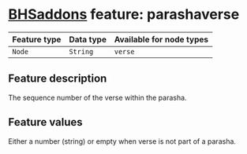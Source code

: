# [BHSaddons](https://github.com/tonyjurg/BHSaddons) feature: parashaverse

Feature type | Data type | Available for node types
---  | --- | --- 
`Node`|`String`|`verse`

## Feature description

The sequence number of the verse within the parasha.

## Feature values

Either a number (string) or empty when verse is not part of a parasha.
